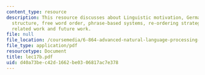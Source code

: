 ```yaml
---
content_type: resource
description: This resource discusses about Linguistic motivation, German sentence
  structure, free word order, phrase-based systems, re-ordering strategy, experiments,
  related work and future work.
file: null
file_location: /coursemedia/6-864-advanced-natural-language-processing-fall-2005/d40a73bec42d1662be0306817ac7e378_lec17b.pdf
file_type: application/pdf
resourcetype: Document
title: lec17b.pdf
uid: d40a73be-c42d-1662-be03-06817ac7e378
---
```

